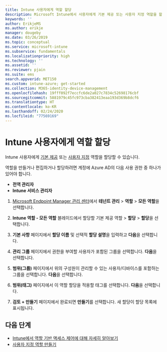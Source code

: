 ```yaml
---
title: Intune 사용자에게 역할 할당
description: Microsoft Intune에서 사용자에게 기본 제공 또는 사용자 지정 역할을 할당하는 방법을 알아봅니다.
keywords: ''
author: ErikjeMS
ms.author: erikje
manager: dougeby
ms.date: 03/26/2019
ms.topic: conceptual
ms.service: microsoft-intune
ms.subservice: fundamentals
ms.localizationpriority: high
ms.technology: ''
ms.assetid: ''
ms.reviewer: pjain
ms.suite: ems
search.appverid: MET150
ms.custom: intune-azure; get-started
ms.collection: M365-identity-device-management
ms.openlocfilehash: 19fff092f7eccfc6de2a027c7834c52698176cbf
ms.sourcegitcommit: 5881979c45fc973cba382413eaa193d369b8dcf6
ms.translationtype: HT
ms.contentlocale: ko-KR
ms.lasthandoff: 02/24/2020
ms.locfileid: "77569169"
---
```

# <a name="assign-a-role-to-an-intune-user"></a>Intune 사용자에게 역할 할당

Intune 사용자에게 [기본 제공](role-based-access-control.md#built-in-roles) 또는 [사용자 지정](create-custom-role.md) 역할을 할당할 수 있습니다.

역할을 만들거나 편집하거나 할당하려면 계정에 Azure AD의 다음 사용 권한 중 하나가 있어야 합니다.
- **전역 관리자**
- **Intune 서비스 관리자**

1. [Microsoft Endpoint Manager 관리 센터](https://go.microsoft.com/fwlink/?linkid=2109431)에서 **테넌트 관리** > **역할** > **모든 역할**을 선택합니다.

2. **Intune 역할 - 모든 역할** 블레이드에서 할당할 기본 제공 역할 > **할당** > **할당**을 선택합니다.

5. **기본 사항** 페이지에서 **할당 이름** 및 선택적 **할당 설명**을 입력하고 **다음**을 선택합니다.

6. **관리 그룹** 페이지에서 권한을 부여할 사용자가 포함된 그룹을 선택합니다. **다음**을 선택합니다.

7. **범위(그룹)** 페이지에서 위의 구성원이 관리할 수 있는 사용자/디바이스를 포함하는 그룹을 선택합니다. **다음**을 선택합니다.

8. **범위(태그)** 페이지에서 이 역할 할당을 적용할 태그를 선택합니다. **다음**을 선택합니다.

9. **검토 + 만들기** 페이지에서 완료되면 **만들기**를 선택합니다. 새 할당이 할당 목록에 표시됩니다.

## <a name="next-steps"></a>다음 단계
- [Intune에서 역할 기반 액세스 제어에 대해 자세히 알아보기](role-based-access-control.md)
- [사용자 지정 역할 만들기](create-custom-role.md)


